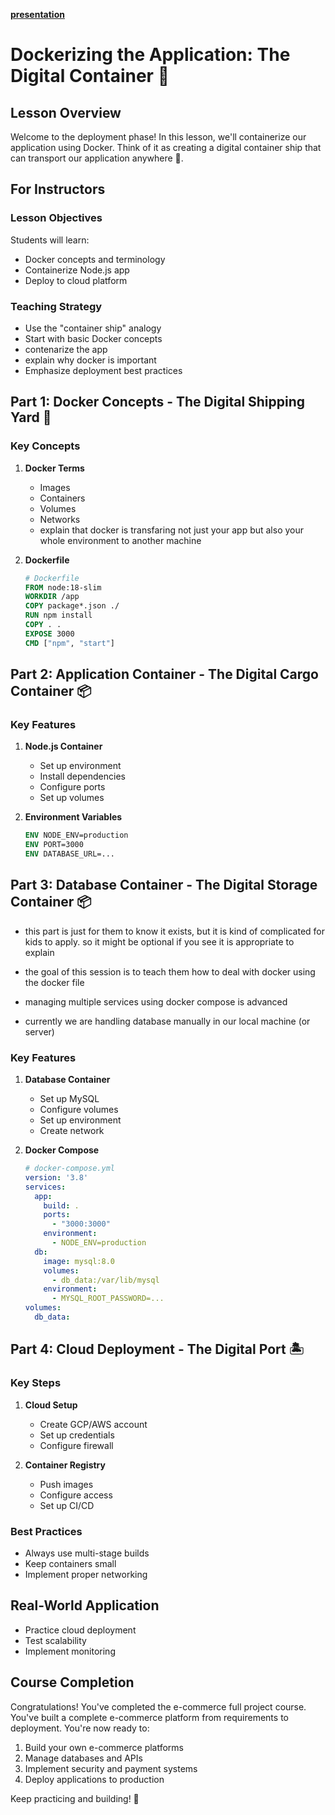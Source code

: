 **[presentation](https://gamma.app/docs/Dockerizing-Your-App-The-Digital-Container-Ship--6kvjb1ihyd08rs0)**
# Dockerizing the Application: The Digital Container 🐳

## Lesson Overview

Welcome to the deployment phase! In this lesson, we'll containerize our application using Docker. Think of it as creating a digital container ship that can transport our application anywhere 🐳.

## For Instructors

### Lesson Objectives

Students will learn:
- Docker concepts and terminology
- Containerize Node.js app
- Deploy to cloud platform

### Teaching Strategy

- Use the "container ship" analogy
- Start with basic Docker concepts
- contenarize the app
- explain why docker is important
- Emphasize deployment best practices

## Part 1: Docker Concepts - The Digital Shipping Yard 🚀

### Key Concepts

1. **Docker Terms**
   - Images
   - Containers
   - Volumes
   - Networks
   - explain that docker is transfaring not just your app but also your whole environment to another machine

2. **Dockerfile**
   ```dockerfile
   # Dockerfile
   FROM node:18-slim
   WORKDIR /app
   COPY package*.json ./
   RUN npm install
   COPY . .
   EXPOSE 3000
   CMD ["npm", "start"]
   ```

## Part 2: Application Container - The Digital Cargo Container 📦

### Key Features

1. **Node.js Container**
   - Set up environment
   - Install dependencies
   - Configure ports
   - Set up volumes

2. **Environment Variables**
   ```dockerfile
   ENV NODE_ENV=production
   ENV PORT=3000
   ENV DATABASE_URL=...
   ```

## Part 3: Database Container - The Digital Storage Container 📦

- this part is just for them to know it exists, but it is kind of complicated for kids to apply. so it might be optional if you see it is appropriate to explain

- the goal of this session is to teach them how to deal with docker using the docker file

- managing multiple services using docker compose is advanced

- currently we are handling database manually in our local machine (or server)

### Key Features

1. **Database Container**
   - Set up MySQL
   - Configure volumes
   - Set up environment
   - Create network

2. **Docker Compose**
   ```yaml
   # docker-compose.yml
   version: '3.8'
   services:
     app:
       build: .
       ports:
         - "3000:3000"
       environment:
         - NODE_ENV=production
     db:
       image: mysql:8.0
       volumes:
         - db_data:/var/lib/mysql
       environment:
         - MYSQL_ROOT_PASSWORD=...
   volumes:
     db_data:
   ```

## Part 4: Cloud Deployment - The Digital Port 🏝️

### Key Steps

1. **Cloud Setup**
   - Create GCP/AWS account
   - Set up credentials
   - Configure firewall

2. **Container Registry**
   - Push images
   - Configure access
   - Set up CI/CD

### Best Practices

- Always use multi-stage builds
- Keep containers small
- Implement proper networking

## Real-World Application

- Practice cloud deployment
- Test scalability
- Implement monitoring

## Course Completion

Congratulations! You've completed the e-commerce full project course. You've built a complete e-commerce platform from requirements to deployment. You're now ready to:

1. Build your own e-commerce platforms
2. Manage databases and APIs
3. Implement security and payment systems
4. Deploy applications to production

Keep practicing and building! 🚀
